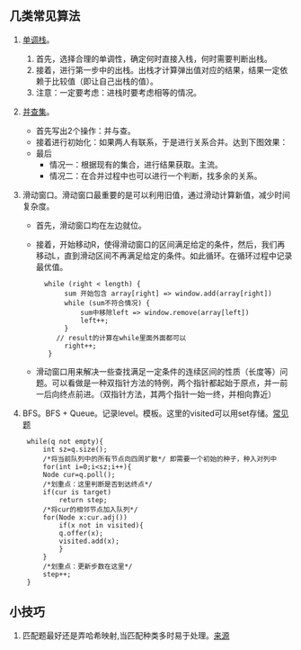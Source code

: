 ## 几类常见算法
1. [单调栈](https://zhuanlan.zhihu.com/p/26465701)。
   1. 首先，选择合理的单调性，确定何时直接入栈，何时需要判断出栈。
   1. 接着，进行第一步中的出栈。出栈才计算弹出值对应的结果，结果一定依赖于比较值（即让自己出栈的值）。
   1. 注意：一定要考虑：进栈时要考虑相等的情况。
2. [并查集](https://blog.csdn.net/qq_41593380/article/details/81146850)。
   - 首先写出2个操作：并与查。
   - 接着进行初始化：如果两人有联系，于是进行关系合并。达到下图效果：
   - 最后
     - 情况一：根据现有的集合，进行结果获取。主流。
     - 情况二：在合并过程中也可以进行一个判断，找多余的关系。
3. 滑动窗口。滑动窗口最重要的是可以利用旧值，通过滑动计算新值，减少时间复杂度。
	- 首先，滑动窗口均在左边就位。
	- 接着，开始移动R，使得滑动窗口的区间满足给定的条件，然后，我们再移动L，直到滑动区间不再满足给定的条件。如此循环。在循环过程中记录最优值。
   
            while (right < length) {
                 sum 开始包含 array[right] => window.add(array[right])
                 while (sum不符合情况) {
                     sum中移除left => window.remove(array[left])
                     left++;
                 }
               // result的计算在while里面外面都可以
                 right++;
             }
   - 滑动窗口用来解决一些查找满足一定条件的连续区间的性质（长度等）问题。可以看做是一种双指针方法的特例，两个指针都起始于原点，并一前一后向终点前进。（双指针方法，其两个指针一始一终，并相向靠近）
   
4. BFS。BFS + Queue。记录level。模板。这里的visited可以用set存储。[常见题](https://leetcode-cn.com/problems/open-the-lock/)

		while(q not empty){
		    int sz=q.size();
		    /*将当前队列中的所有节点向四周扩散*/ 即需要一个初始的种子，种入对列中
		    for(int i=0;i<sz;i++){
			Node cur=q.poll();
			/*划重点：这里判断是否到达终点*/
			if(cur is target)
			    return step;
			/*将cur的相邻节点加入队列*/
			for(Node x:cur.adj())
			    if(x not in visited){
				q.offer(x);
				visited.add(x);
			    }
		    }
		    /*划重点：更新步数在这里*/
		    step++;
		}


## 小技巧
1. 匹配题最好还是弄哈希映射,当匹配种类多时易于处理。[来源](https://leetcode-cn.com/problems/valid-parentheses/) 

